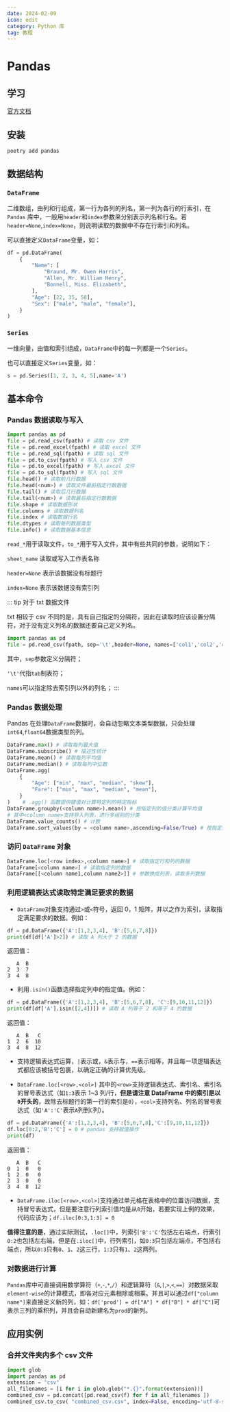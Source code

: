 ```yaml
---
date: 2024-02-09
icon: edit
category: Python 库
tag: 教程
---
```



# Pandas

## 学习

[官方文档](https://pandas.pydata.org/docs/index.html#)

## 安装

```bash
poetry add pandas
```

## 数据结构

### `DataFrame`

二维数组，由列和行组成，第一行为各列的列名，第一列为各行的行索引，在 `Pandas` 库中，一般用`header`和`index`参数来分别表示列名和行名。若`header=None`,`index=None`，则说明读取的数据中不存在行索引和列名。

可以直接定义`DataFrame`变量，如：

```python
df = pd.DataFrame(
    {
        "Name": [
            "Braund, Mr. Owen Harris",
            "Allen, Mr. William Henry",
            "Bonnell, Miss. Elizabeth",
        ],
        "Age": [22, 35, 58],
        "Sex": ["male", "male", "female"],
    }
)
```

### `Series`

一维向量，由值和索引组成，`DataFrame`中的每一列都是一个`Series`。

也可以直接定义`Series`变量，如：

```python
s = pd.Series([1, 2, 3, 4, 5],name='A')
```

## 基本命令

### Pandas 数据读取与写入

```python
import pandas as pd
file = pd.read_csv(fpath) # 读取 csv 文件
file = pd.read_excel(fpath) # 读取 excel 文件
file = pd.read_sql(fpath) # 读取 sql 文件
file = pd.to_csv(fpath) # 写入 csv 文件
file = pd.to_excel(fpath) # 写入 excel 文件
file = pd.to_sql(fpath) # 写入 sql 文件
file.head() # 读取前几行数据
file.head(<num>) # 读取文件最前指定行数数据
file.tail() # 读取后几行数据
file.tail(<num>) # 读取最后指定行数数据
file.shape # 读取数据形状
file.columns # 读取数据列名
file.index # 读取数据行名
file.dtypes # 读取每列数据类型
file.info() # 读取数据基本信息
```

`read_*`用于读取文件，`to_*`用于写入文件，其中有些共同的参数，说明如下：

`sheet_name` 读取或写入工作表名称

`header=None` 表示该数据没有标题行

`index=None` 表示该数据没有索引列

::: tip 对于 txt 数据文件

txt 相较于 csv 不同的是，具有自己指定的分隔符，因此在读取时应该设置分隔符，对于没有定义列名的数据还要自己定义列名。

```python
import pandas as pd
file = pd.read_csv(fpath, sep='\t',header=None, names=['col1','col2','col3']) # 读取 txt 文件
```

其中，`sep`参数定义分隔符；

`'\t'`代指`tab`制表符；

`names`可以指定除去索引列以外的列名；
:::

### Pandas 数据处理

Pandas 在处理`DataFrame`数据时，会自动忽略文本类型数据，只会处理`int64`,`float64`数据类型的列。

```python
DataFrame.max() # 读取每列最大值
DataFrame.subscribe() # 描述性统计
DataFrame.mean() # 读取每列平均值
DataFrame.median() # 读取每列中位数
DataFrame.agg(
    {
        "Age": ["min", "max", "median", "skew"],
        "Fare": ["min", "max", "median", "mean"],
    }
)    # .agg() 函数提供键值对计算特定列的特定指标
DataFrame.groupby(<column name>).mean() # 按指定列的值分类计算平均值
# 其中<column name>支持导入列表，进行多组别的分类
DataFrame.value_counts() # 计数
DataFrame.sort_values(by = <column name>,ascending=False/True) # 按指定列的值排序，ascending 控制升降序
```

### 访问 `DataFrame` 对象

```Python
DataFrame.loc[<row index>,<column name>] # 读取指定行和列的数据
DataFrame[<column name>] # 读取指定列的数据
DataFrame[[<column name1,column name2>]] # 参数换成列表，读取多列数据
```

### 利用逻辑表达式读取特定满足要求的数据

- `DataFrame`对象支持通过`>`或`<`符号，返回 0，1 矩阵，并以之作为索引，读取指定满足要求的数据。例如：

```python
df = pd.DataFrame({'A':[1,2,3,4], 'B':[5,6,7,8]})
print(df[df['A']>2]) # 读取 A 列大于 2 的数据
```

返回值：
```
   A  B
2  3  7
3  4  8
```

- 利用`.isin()`函数选择指定列中的指定值。例如：

```python
df = pd.DataFrame({'A':[1,2,3,4], 'B':[5,6,7,8], 'C':[9,10,11,12]})
print(df[df['A'].isin([2,4])]) # 读取 A 列等于 2 和等于 4 的数据
```

返回值：
```
   A  B   C
1  2  6  10
3  4  8  12
```

- 支持逻辑表达式运算，`|`表示或，`&`表示与，`==`表示相等，并且每一项逻辑表达式都应该被括号包裹，以确定正确的计算优先级。

- `DataFrame.loc[<row>,<col>]` 其中的`<row>`支持逻辑表达式、索引名、索引名的冒号表达式（如`1:3`表示 1~3 列/行，**但是请注意 DataFrame 中的索引是以`0`开头的**，故除去标题行的第一行的索引是`0`），`<col>`支持列名、列名的冒号表达式（如`'A':'C'`表示`A`列到`C`列）。

```python
df = pd.DataFrame({'A':[1,2,3,4], 'B':[5,6,7,8],'C':[9,10,11,12]})
df.loc[0:2,'B':'C'] = 0 # pandas 支持赋值操作
print(df)
```

返回值：

```
   A  B   C
0  1  0   0
1  2  0   0
2  3  0   0
3  4  8  12
```

- `DataFrame.iloc[<row>,<col>]`支持通过单元格在表格中的位置访问数据，支持冒号表达式，但是要注意行列索引值均是从`0`开始，若要实现上例的效果，代码应该为；`df.iloc[0:3,1:3] = 0`

**值得注意的是**，通过实际测试，`.loc[]`中，列索引`'B':'C'`包括左右端点，行索引`0:2`也包括左右端，但是在`.iloc[]`中，行列索引，如`0:3`只包括左端点，不包括右端点，所以`0:3`只有`0`、`1`、`2`这三行，`1:3`只有`1`、`2`这两列。

### 对数据进行计算

`Pandas`库中可直接调用数学算符（`+`,`-`,`*`,`/`）和逻辑算符（`&`,`|`,`>`,`<`,`==`）对数据采取`element-wise`的计算模式，即各对应元素相除或相乘。并且可以通过`df["column name"]`来直接定义新的列，如：`df['prod'] = df["A"] * df["B"] * df["C"]`可表示三列的乘积列，并且会自动新建名为`prod`的新列。

## 应用实例

### 合并文件夹内多个 csv 文件

```python
import glob
import pandas as pd
extension = "csv"
all_filenames = [i for i in glob.glob("*.{}".format(extension))]
combined_csv = pd.concat([pd.read_csv(f) for f in all_filenames ])
combined_csv.to_csv( "combined_csv.csv", index=False, encoding='utf-8-sig')
```